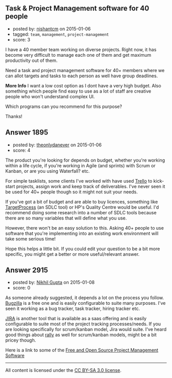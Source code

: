 ## Task & Project Management software for 40 people

- posted by: [nishantcm](https://stackexchange.com/users/135342/nishantcm) on 2015-01-06
- tagged: `team`, `management`, `project-management`
- score: 3

I have a 40 member team working on diverse projects. Right now, it has become very difficult to manage each one of them and get maximum productivity out of them.

Need a task and project management software for 40+ members where we can allot targets and tasks to each person as well have group deadlines.

**More Info**
I want a low cost option as I dont have a very high budget. Also something which people find easy to use as a lot of staff are creative people who won't understand complex UI.

Which programs can you recommend for this purpose?


Thanks!


## Answer 1895

- posted by: [theonlydanever](https://stackexchange.com/users/4692060/theonlydanever) on 2015-01-06
- score: 4

<p>The product you're looking for depends on budget, whether you're working within a life cycle, if you're working in Agile (and sprints) with Scrum or Kanban, or are you using Waterfall? etc.</p>

<p>For simple tasklists, some clients I've worked with have used <a href="https://trello.com/" rel="nofollow">Trello</a> to kick-start projects, assign work and keep track of deliverables. I've never seen it be used for 40+ people though so it might not suit your needs.</p>

<p>If you've got a bit of budget and are able to buy licences, something like <a href="http://www.targetprocess.com/" rel="nofollow">TargetProcess</a> (an SDLC tool) or HP's Quality Centre would be useful. I'd recommend doing some research into a number of SDLC tools because there are so many variables that will define what you use. </p>

<p>However, there won't be an easy solution to this. Asking 40+ people to use software that you're implementing into an existing work environment will take some serious time!</p>

<p>Hope this helps a little bit. If you could edit your question to be a bit more specific, you might get a better or more useful/relevant answer.</p>



## Answer 2915

- posted by: [Nikhil Gupta](https://stackexchange.com/users/2634812/nikhil-gupta) on 2015-01-08
- score: 0

<p>As someone already suggested, it depends a lot on the process you follow. <a href="http://www.bugzilla.org" rel="nofollow">Bugzilla</a> is a free one and is easily configurable to suite many purposes. I've seen it working as a bug tracker, task tracker, hiring tracker etc. </p>

<p><a href="https://www.atlassian.com/software/jira" rel="nofollow">JIRA</a> is another tool that is available as a saas offering and is easily configurable to suite most of the project tracking processes/needs. If you are looking specifically for scrum/kanban model, Jira would suite. I've heard good things about <a href="https://www.rallydev.com" rel="nofollow">rally</a> as well for scrum/kanban models, might be a bit pricey though.</p>

<p>Here is a link to some of the <a href="http://blog.capterra.com/free-open-source-project-management-software/" rel="nofollow">Free and Open Source Project Management Software</a></p>




---

All content is licensed under the [CC BY-SA 3.0 license](https://creativecommons.org/licenses/by-sa/3.0/).
